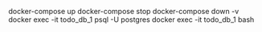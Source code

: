 
docker-compose up
docker-compose stop
docker-compose down -v
docker exec -it todo_db_1 psql -U postgres
docker exec -it todo_db_1 bash
